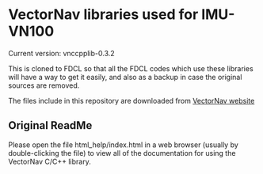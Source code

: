 # VectorNav libraries used for IMU-VN100

Current version: vnccpplib-0.3.2

This is cloned to FDCL so that all the FDCL codes which use these libraries will have a way to get it easily, and also as a backup in case the original sources are removed.

The files include in this repository are downloaded from [VectorNav website](https://www.vectornav.com/support/downloads)

## Original ReadMe
Please open the file html_help/index.html in a web browser (usually by double-clicking the file) to view all of the documentation for using the VectorNav C/C++ library.

